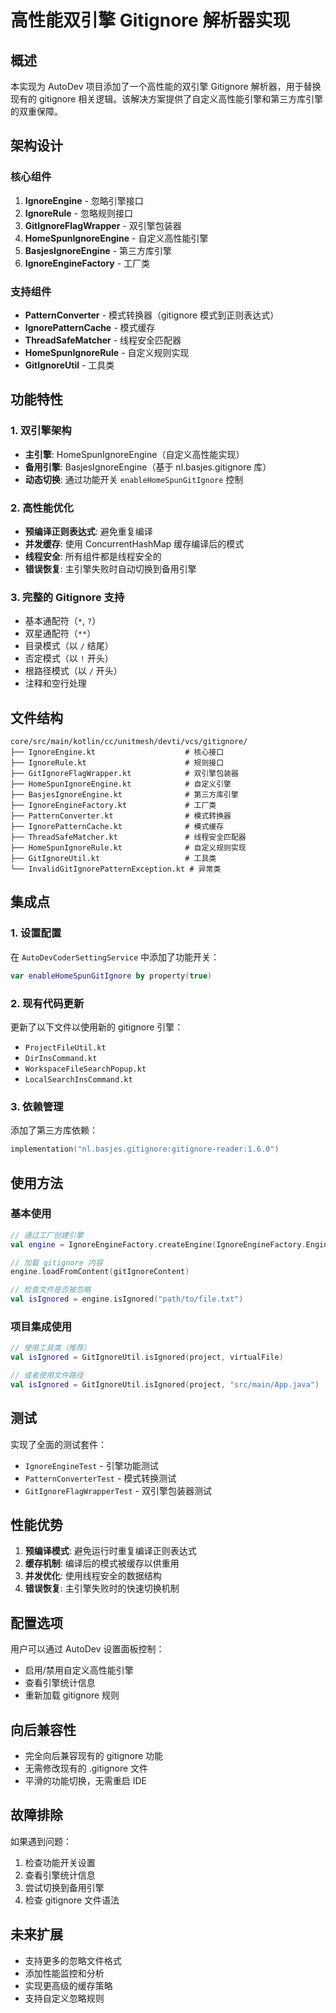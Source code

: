 # 高性能双引擎 Gitignore 解析器实现

## 概述

本实现为 AutoDev 项目添加了一个高性能的双引擎 Gitignore 解析器，用于替换现有的 gitignore 相关逻辑。该解决方案提供了自定义高性能引擎和第三方库引擎的双重保障。

## 架构设计

### 核心组件

1. **IgnoreEngine** - 忽略引擎接口
2. **IgnoreRule** - 忽略规则接口
3. **GitIgnoreFlagWrapper** - 双引擎包装器
4. **HomeSpunIgnoreEngine** - 自定义高性能引擎
5. **BasjesIgnoreEngine** - 第三方库引擎
6. **IgnoreEngineFactory** - 工厂类

### 支持组件

- **PatternConverter** - 模式转换器（gitignore 模式到正则表达式）
- **IgnorePatternCache** - 模式缓存
- **ThreadSafeMatcher** - 线程安全匹配器
- **HomeSpunIgnoreRule** - 自定义规则实现
- **GitIgnoreUtil** - 工具类

## 功能特性

### 1. 双引擎架构
- **主引擎**: HomeSpunIgnoreEngine（自定义高性能实现）
- **备用引擎**: BasjesIgnoreEngine（基于 nl.basjes.gitignore 库）
- **动态切换**: 通过功能开关 `enableHomeSpunGitIgnore` 控制

### 2. 高性能优化
- **预编译正则表达式**: 避免重复编译
- **并发缓存**: 使用 ConcurrentHashMap 缓存编译后的模式
- **线程安全**: 所有组件都是线程安全的
- **错误恢复**: 主引擎失败时自动切换到备用引擎

### 3. 完整的 Gitignore 支持
- 基本通配符（`*`, `?`）
- 双星通配符（`**`）
- 目录模式（以 `/` 结尾）
- 否定模式（以 `!` 开头）
- 根路径模式（以 `/` 开头）
- 注释和空行处理

## 文件结构

```
core/src/main/kotlin/cc/unitmesh/devti/vcs/gitignore/
├── IgnoreEngine.kt                    # 核心接口
├── IgnoreRule.kt                      # 规则接口
├── GitIgnoreFlagWrapper.kt            # 双引擎包装器
├── HomeSpunIgnoreEngine.kt            # 自定义引擎
├── BasjesIgnoreEngine.kt              # 第三方库引擎
├── IgnoreEngineFactory.kt             # 工厂类
├── PatternConverter.kt                # 模式转换器
├── IgnorePatternCache.kt              # 模式缓存
├── ThreadSafeMatcher.kt               # 线程安全匹配器
├── HomeSpunIgnoreRule.kt              # 自定义规则实现
├── GitIgnoreUtil.kt                   # 工具类
└── InvalidGitIgnorePatternException.kt # 异常类
```

## 集成点

### 1. 设置配置
在 `AutoDevCoderSettingService` 中添加了功能开关：
```kotlin
var enableHomeSpunGitIgnore by property(true)
```

### 2. 现有代码更新
更新了以下文件以使用新的 gitignore 引擎：
- `ProjectFileUtil.kt`
- `DirInsCommand.kt`
- `WorkspaceFileSearchPopup.kt`
- `LocalSearchInsCommand.kt`

### 3. 依赖管理
添加了第三方库依赖：
```kotlin
implementation("nl.basjes.gitignore:gitignore-reader:1.6.0")
```

## 使用方法

### 基本使用
```kotlin
// 通过工厂创建引擎
val engine = IgnoreEngineFactory.createEngine(IgnoreEngineFactory.EngineType.HOMESPUN)

// 加载 gitignore 内容
engine.loadFromContent(gitIgnoreContent)

// 检查文件是否被忽略
val isIgnored = engine.isIgnored("path/to/file.txt")
```

### 项目集成使用
```kotlin
// 使用工具类（推荐）
val isIgnored = GitIgnoreUtil.isIgnored(project, virtualFile)

// 或者使用文件路径
val isIgnored = GitIgnoreUtil.isIgnored(project, "src/main/App.java")
```

## 测试

实现了全面的测试套件：
- `IgnoreEngineTest` - 引擎功能测试
- `PatternConverterTest` - 模式转换测试
- `GitIgnoreFlagWrapperTest` - 双引擎包装器测试

## 性能优势

1. **预编译模式**: 避免运行时重复编译正则表达式
2. **缓存机制**: 编译后的模式被缓存以供重用
3. **并发优化**: 使用线程安全的数据结构
4. **错误恢复**: 主引擎失败时的快速切换机制

## 配置选项

用户可以通过 AutoDev 设置面板控制：
- 启用/禁用自定义高性能引擎
- 查看引擎统计信息
- 重新加载 gitignore 规则

## 向后兼容性

- 完全向后兼容现有的 gitignore 功能
- 无需修改现有的 .gitignore 文件
- 平滑的功能切换，无需重启 IDE

## 故障排除

如果遇到问题：
1. 检查功能开关设置
2. 查看引擎统计信息
3. 尝试切换到备用引擎
4. 检查 gitignore 文件语法

## 未来扩展

- 支持更多的忽略文件格式
- 添加性能监控和分析
- 实现更高级的缓存策略
- 支持自定义忽略规则
